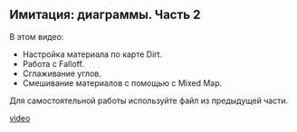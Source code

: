 ## Имитация: диаграммы. Часть 2

В этом видео:

- Настройка материала по карте Dirt.  
- Работа с Falloff.
- Сглаживание углов.
- Смешивание материалов с помощью с Mixed Map.

Для самостоятельной работы используйте файл из предыдущей части.

[video](https://player.softculture.cc/embed/online/SVR/SVR_15.24.05_L6-1_Diagrams_Part2)
